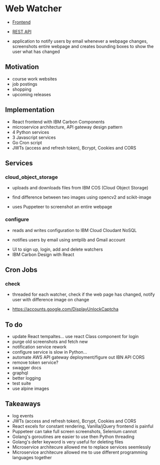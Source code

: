# Web Watcher

- [Frontend](https://webwatcher.netlify.app/)
- [REST API](https://bwaexdxnvc.execute-api.us-east-2.amazonaws.com/prod/login)

- application to notify users by email whenever a webpage changes, screenshots entire webpage and creates bounding boxes to show the user what has changed

## Motivation

- course work websites
- job postings
- shopping
- upcoming releases

## Implementation

- React frontend with IBM Carbon Components
- microservice architecture, API gateway design pattern
- 4 Python services
- 3 Javascript services
- Go Cron script
- JWTs (access and refresh token), Bcrypt, Cookies and CORS

## Services

### cloud_object_storage

<!-- - [Docker image](https://hub.docker.com/repository/docker/felixchen1998/web-watcher-cloud-object-storage) -->

- uploads and downloads files from IBM COS (Cloud Object Storage)
<!-- - requires:
  - python3.7
  - IBM COS, src/cloud*object_storage/secrets.py populated with service credentials & bucket named \_web-watcher-files*
- to run locally:
  ```
  cd src/cloud_object_storage
  pip install -r requirements.txt
  mkdir files
  # secrets.py populated with service credentials
  python app.py
  ```
- endpoints
  | To | Method | URL | Body | Body Type | Response Type |
  | -------------------------- | ------ | ----------------------------- | ------------- | --------- | ------------- |
  | Upload file _F_ to COS | POST | http://0.0.0.0:8001/files | {"file": _F_} | Form | JSON |
  | Download file _F_ from COS | GET | http://0.0.0.0:8001/files/{F} | . | . | File |
  | Delete file _F_ in COS | DELETE | http://0.0.0.0:8001/files/{F} | . | . | JSON |

### compare

<!-- - [Docker image](https://hub.docker.com/repository/docker/felixchen1998/web-watcher-compare) -->

- find difference between two images using opencv2 and scikit-image
<!-- - requires
  - python3.7
- to run locally
  ```
  cd src/compare
  pip install -r requirements.txt
  mkdir files
  python app.py
  ```
- endpoints
  | To | Method | URL | Body | Body Type | Response Type |
  | ------------------------------------------------------------------ | ------ | ------------------------------------ | ------------------------------------ | --------- | ------------- |
  | Get structural similarity index between images _P_ and _Q_ | GET | http://0.0.0.0:8002/difference | {"file*old": *P*, "file_new": *Q*} | Form | JSON |
  | Create bounding boxes around the difference of images \_P* and _Q_ | GET | http://0.0.0.0:8002/difference_image | {"file*old": \_P*, "file*new": \_Q*} | Form | File |

### screenshot

<!-- - [Docker image](https://hub.docker.com/repository/docker/felixchen1998/web-watcher-screenshot) -->

- uses Puppeteer to screenshot an entire webpage
    <!-- - requires
      - nodejs 12.16.3
      - npm 6.14.5 -->
    <!-- - to run locally
      ```
      cd src/screenshot
      npm install
      node app.js
      ``` -->
  <!-- - endpoints
    | To | Method | URL | Body | Body Type | Response Type |
    | --------------------- | ------ | ------------------------------ | ------------ | --------- | ------------- |
    | Screenshot at URL _U_ | GET | http://0.0.0.0:8003/screenshot | {"url": _U_} | JSON | File | -->

### configure

<!-- - [Docker image](https://hub.docker.com/repository/docker/felixchen1998/web-watcher-configure) -->

- reads and writes configuration to IBM Cloud Cloudant NoSQL
<!-- - requires
  - python3.7
  - IBM Cloudant DB, src/configure/secrets.py populated with service credentials & database named _configuration_
- to run locally
  ```
  cd src/configure
  pip install -r requirements.txt
  mkdir files
  # populate secrets.py with service credentials
  python app.py
  ```
- endpoints, OUTDATED
  | To | Method | URL | Body | Body Type | Response Type |
  | ------------------------------------------------------------------------- | ------ | ---------------------------------- | ------------------------------------------------ | --------- | ------------- |
  | List all users | GET | http://0.0.0.0:8004/users | . | . | JSON |
  | Create new user with name _N_ and email _E_ | POST | http://0.0.0.0:8004/users | {"name": _N_, "email": _E_} | JSON | JSON |
  | Describe user with user id _UID_ | GET | http://0.0.0.0:8004/users/{UID} | . | . | JSON |
  | Update user with user id _UID_ | PUT | http://0.0.0.0:8004/users/{UID} | {"name": _N_, "email": _E_} | JSON | JSON |
  | Delete user with user id _UID_ | DELETE | http://0.0.0.0:8004/users/{UID} | . | . | JSON |
  | List all watchers | GET | http://0.0.0.0:8004/watchers | . | . | JSON |
  | Create new watcher for user _UID_ at URL _U_ with frequency _F_ (seconds) | POST | http://0.0.0.0:8004/watchers | {"user*id": *UID*, "url":\_U*, "frequency": _F_} | JSON | JSON |
  | Describe watcher with watcher id _WID_ | GET | http://0.0.0.0:8004/watchers/{WID} | . | . | JSON |
  | Update watcher with watcher id _WID_ | PUT | http://0.0.0.0:8004/watchers/{WID} | {"user*id": *UID*, "url":\_U*, "frequency": _F_} | JSON | JSON |
  | Delete watcher with watcher id _WID_ | DELETE | http://0.0.0.0:8004/watchers/{WID} | . | . | JSON |

### notify

<!-- - [Docker image](https://hub.docker.com/repository/docker/felixchen1998/web-watcher-notify) -->

- notifies users by email using smtplib and Gmail account
<!-- - requires
  - python3.7
- to run locally
  ```
  cd src/notify
  pip install -r requirements.txt
  mkdir files
  python app.py
  ```
- endpoints
  | To | Method | URL | Body | Body Type | Response Type |
  | ----------------------------------------------------------------- | ------ | -------------------------- | -------------------------------------- | --------- | ------------- |
  | Notify email _E_ of a change at URL _U_ with difference image _D_ | POST | http://0.0.0.0:8006/notify | {"email": _E_, "url":_U_, "file": _D_} | FORM | JSON |

### frontend

<!-- - [Docker image](https://hub.docker.com/repository/docker/felixchen1998/web-watcher-frontend) -->

- UI to sign up, login, add and delete watchers
- IBM Carbon Design with React
<!-- - requires
  - nodejs 12.16.3
  - npm 6.14.5
  - configure service
- to run locally
  ```
  cd src/frontend
  npm install
  node app.js
  ```
- view at https://0.0.0.0:8005 -->

## Cron Jobs

### check

<!-- - [Docker image](https://hub.docker.com/repository/docker/felixchen1998/web-watcher-check) -->

- threaded for each watcher, check if the web page has changed, notify user with difference image on change
<!-- - requires
  - go 1.14
  - cloud-object-storage service
  - compare service
  - screenshot service
  - configure service
  - notify service -->

- https://accounts.google.com/DisplayUnlockCaptcha

## To do

- update React tempaltes... use react Class component for login
- purge old screenshots and fetch new
- notification service rework
- configure service is slow in Python...
- automate AWS API gateway deployment/figure out IBN API CORS
- remove token service?
- swagger docs
- graphql
- better logging
- test suite
- use alpine images

## Takeaways

- log events
- JWTs (access and refresh token), Bcrypt, Cookies and CORS
- React excels for constant rendering, Vanilla/jQuery frontend is painful
- Puppeteer can take full screen screenshots, Selenium cannot
- Golang's goroutines are easier to use then Python threading
- Golang's defer keyword is very useful for deleting files
- Microservice architecure allowed me to replace services seemlessly
- Microservice architecure allowed me to use different programming languages together
